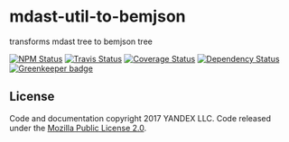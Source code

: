 # mdast-util-to-bemjson
transforms mdast tree to bemjson tree

[![NPM Status][npm-img]][npm]
[![Travis Status][test-img]][travis]
[![Coverage Status][coverage-img]][coveralls]
[![Dependency Status][dependency-img]][david]
[![Greenkeeper badge][greenkeeper-img]][greenkeeper]

[npm]:            https://www.npmjs.org/package/mdast-util-to-bemjson
[npm-img]:        https://img.shields.io/npm/v/mdast-util-to-bemjson.svg

[travis]:         https://travis-ci.org/birhoff/mdast-util-to-bemjson
[test-img]:       https://img.shields.io/travis/birhoff/mdast-util-to-bemjson.svg?label=tests

[coveralls]:      https://coveralls.io/r/birhoff/mdast-util-to-bemjson
[coverage-img]:   https://img.shields.io/coveralls/birhoff/mdast-util-to-bemjson.svg

[david]:          https://david-dm.org/birhoff/mdast-util-to-bemjson
[dependency-img]: http://img.shields.io/david/birhoff/mdast-util-to-bemjson.svg

[greenkeeper]:    https://greenkeeper.io/
[greenkeeper-img]:https://badges.greenkeeper.io/birhoff/mdast-util-to-bemjson.svg


License
-------

Code and documentation copyright 2017 YANDEX LLC. Code released under the [Mozilla Public License 2.0](LICENSE.txt).
